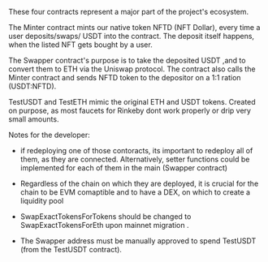 These four contracts represent a major part of the project's ecosystem.

The Minter contract mints our native token NFTD (NFT Dollar), every time a user deposits/swaps/ USDT into the contract. The deposit itself happens, when the listed NFT gets bought by a user. 

The Swapper contract's purpose is to take the deposited USDT ,and to convert them to ETH via the Uniswap protocol. The contract also calls the Minter contract and sends NFTD token to the depositor on a 1:1 ration (USDT:NFTD).

TestUSDT and TestETH mimic the original ETH and USDT tokens. Created on purpose, as most faucets for Rinkeby dont work properly or drip very small amounts.

Notes for the developer:

- if redeploying  one of those contoracts, its important to redeploy all of them, as they are connected. Alternatively, setter functions could be implemented for each of them in the main (Swapper contract)

- Regardless of the chain on which they are deployed, it is crucial for the chain to be EVM comaptible and to have a DEX, on which to create a liquidity pool
- SwapExactTokensForTokens should be changed to SwapExactTokensForEth upon mainnet migration .
- The Swapper address must be manually approved to spend TestUSDT (from the TestUSDT contract).